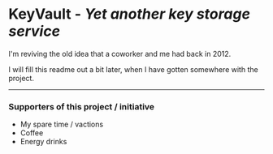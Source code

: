 # KeyVault - _Yet another key storage service_

I'm reviving the old idea that a coworker and me had back in 2012.

I will fill this readme out a bit later, when I have gotten somewhere with the project.

---

### Supporters of this project / initiative

- My spare time / vactions
- Coffee
- Energy drinks
